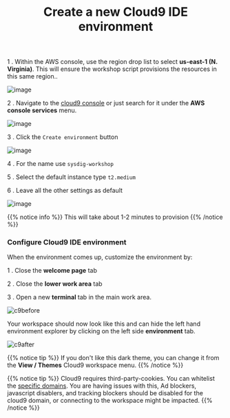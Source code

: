 ﻿---
title: "Create a new Cloud9 IDE environment"
chapter: false
weight: 20
---

1 . Within the AWS console, use the region drop list to select **us-east-1 (N. Virginia)**.  This will ensure the workshop script provisions the resources in this same region..

![image](/images/aws-pick-region.png)

2 . Navigate to the [cloud9 console](https://console.aws.amazon.com/cloud9/home) or just search for it under the **AWS console services** menu.

![image](/images/c9-search.png)

3 . Click the `Create environment` button

![image](/images/c9-create.png)

4 . For the name use `sysdig-workshop`


5 . Select the default instance type `t2.medium`

<!-- **TRAINING NOTE: Need to change this to one w/ more space!!!**
**Seeing this creating a Docker container later "failed to register layer: Error processing tar file(exit status 1): write /usr/lib/x86_64-linux-gnu/perl/5.28.1/auto/Unicode/Collate/Collate.so: no space left on device"**
 -->

6 . Leave all the other settings as default

![image](/images/c9-settings.png)

{{% notice info %}}
This will take about 1-2 minutes to provision
{{% /notice %}}

### Configure Cloud9 IDE environment

When the environment comes up, customize the environment by:

1 . Close the **welcome page** tab

2 . Close the **lower work area** tab

3 . Open a new **terminal** tab in the main work area.

![c9before](/images/c9before.png)

Your workspace should now look like this and can hide the left hand environment explorer by clicking on the left side **environment** tab.

![c9after](/images/c9after.png)

{{% notice tip %}}
If you don't like this dark theme, you can change it from the **View / Themes** Cloud9 workspace menu.
{{% /notice %}}

{{% notice tip %}}
Cloud9 requires third-party-cookies. You can whitelist the [specific domains]( https://docs.aws.amazon.com/cloud9/latest/user-guide/troubleshooting.html#troubleshooting-env-loading).  You are having issues with this, Ad blockers, javascript disablers, and tracking blockers should be disabled for the cloud9 domain, or connecting to the workspace might be impacted.
{{% /notice %}}
